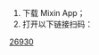  
 
 1. 下载 Mixin App；
 2. 打开以下链接扫码：
 
 
 [26930](https://mixin.one/codes/89f7e832-ff53-4fff-ad47-10c68ec96ae2**) 
